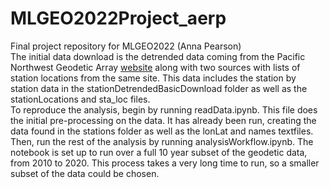 # MLGEO2022Project_aerp
Final project repository for MLGEO2022 (Anna Pearson)   
The initial data download is the detrended data coming from the Pacific Northwest Geodetic Array [website](http://www.geodesy.org/data/bysite/) along with two sources with lists of station locations from the same site. This data includes the station by station data in the stationDetrendedBasicDownload folder as well as the stationLocations and sta_loc files.     
To reproduce the analysis, begin by running readData.ipynb. This file does the initial pre-processing on the data. It has already been run, creating the data found in the stations folder as well as the lonLat and names textfiles. Then, run the rest of the analysis by running analysisWorkflow.ipynb. The notebook is set up to run over a full 10 year subset of the geodetic data, from 2010 to 2020. This process takes a very long time to run, so a smaller subset of the data could be chosen. 
